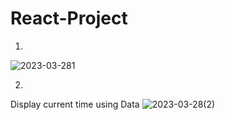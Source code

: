# React-Project
1)
![2023-03-281](https://user-images.githubusercontent.com/102351627/228136867-e3a14e78-3895-44f8-97ce-02fba34011c9.png)


2)
Display current time using Data
![2023-03-28(2)](https://user-images.githubusercontent.com/102351627/228136994-8d72c3ad-ef01-449d-83fc-2f07c8badf85.png)


